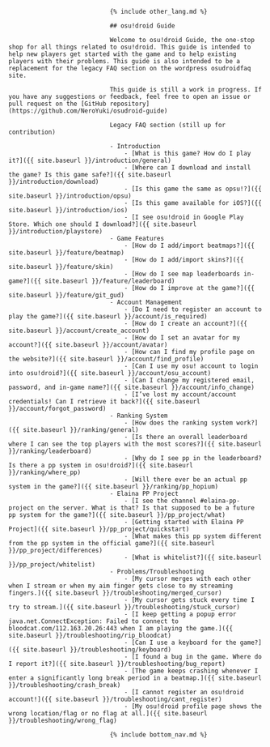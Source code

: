                                 {% include other_lang.md %}

                                ## osu!droid Guide

                                Welcome to osu!droid Guide, the one-stop shop for all things related to osu!droid. This guide is intended to help new players get started with the game and to help existing players with their problems. This guide is also intended to be a replacement for the legacy FAQ section on the wordpress osudroidfaq site.

                                This guide is still a work in progress. If you have any suggestions or feedback, feel free to open an issue or pull request on the [GitHub repository](https://github.com/NeroYuki/osudroid-guide)

                                Legacy FAQ section (still up for contribution)

                                - Introduction
                                    - [What is this game? How do I play it?]({{ site.baseurl }}/introduction/general)
                                    - [Where can I download and install the game? Is this game safe?]({{ site.baseurl }}/introduction/download)
                                    - [Is this game the same as opsu!?]({{ site.baseurl }}/introduction/opsu)
                                    - [Is this game available for iOS?]({{ site.baseurl }}/introduction/ios)
                                    - [I see osu!droid in Google Play Store. Which one should I download?]({{ site.baseurl }}/introduction/playstore)
                                - Game Features
                                    - [How do I add/import beatmaps?]({{ site.baseurl }}/feature/beatmap)
                                    - [How do I add/import skins?]({{ site.baseurl }}/feature/skin)
                                    - [How do I see map leaderboards in-game?]({{ site.baseurl }}/feature/leaderboard)
                                    - [How do I improve at the game?]({{ site.baseurl }}/feature/git_gud)
                                - Account Management
                                    - [Do I need to register an account to play the game?]({{ site.baseurl }}/account/is_required)
                                    - [How do I create an account?]({{ site.baseurl }}/account/create_account)
                                    - [How do I set an avatar for my account?]({{ site.baseurl }}/account/avatar)
                                    - [How can I find my profile page on the website?]({{ site.baseurl }}/account/find_profile)
                                    - [Can I use my osu! account to login into osu!droid?]({{ site.baseurl }}/account/osu_account)
                                    - [Can I change my registered email, password, and in-game name?]({{ site.baseurl }}/account/info_change)
                                    - [I’ve lost my account/account credentials! Can I retrieve it back?]({{ site.baseurl }}/account/forgot_password)
                                - Ranking System
                                    - [How does the ranking system work?]({{ site.baseurl }}/ranking/general)
                                    - [Is there an overall leaderboard where I can see the top players with the most scores?]({{ site.baseurl }}/ranking/leaderboard)
                                    - [Why do I see pp in the leaderboard? Is there a pp system in osu!droid?]({{ site.baseurl }}/ranking/where_pp)
                                    - [Will there ever be an actual pp system in the game?]({{ site.baseurl }}/ranking/pp_hopium)
                                - Elaina PP Project
                                    - [I see the channel #elaina-pp-project on the server. What is that? Is that supposed to be a future pp system for the game?]({{ site.baseurl }}/pp_project/what)
                                    - [Getting started with Elaina PP Project]({{ site.baseurl }}/pp_project/quickstart)
                                    - [What makes this pp system different from the pp system in the official game?]({{ site.baseurl }}/pp_project/differences)
                                    - [What is whitelist?]({{ site.baseurl }}/pp_project/whitelist)
                                - Problems/Troubleshooting
                                    - [My cursor merges with each other when I stream or when my aim finger gets close to my streaming fingers.]({{ site.baseurl }}/troubleshooting/merged_cursor)
                                    - [My cursor gets stuck every time I try to stream.]({{ site.baseurl }}/troubleshooting/stuck_cursor)
                                    - [I keep getting a popup error java.net.ConnectException: Failed to connect to bloodcat.com/112.163.20.26:443 when I am playing the game.]({{ site.baseurl }}/troubleshooting/rip_bloodcat)
                                    - [Can I use a keyboard for the game?]({{ site.baseurl }}/troubleshooting/keyboard)
                                    - [I found a bug in the game. Where do I report it?]({{ site.baseurl }}/troubleshooting/bug_report)
                                    - [The game keeps crashing whenever I enter a significantly long break period in a beatmap.]({{ site.baseurl }}/troubleshooting/crash_break)
                                    - [I cannot register an osu!droid account!]({{ site.baseurl }}/troubleshooting/cant_register)
                                    - [My osu!droid profile page shows the wrong location/flag or no flag at all.]({{ site.baseurl }}/troubleshooting/wrong_flag)

                                {% include bottom_nav.md %}